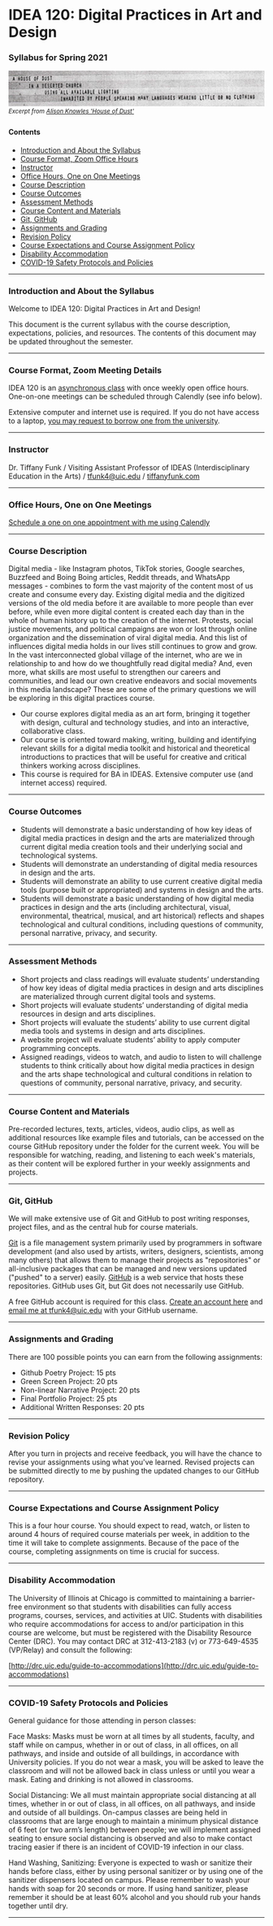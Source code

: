# IDEA 120: Digital Practices in Art and Design
### Syllabus for Spring 2021

![Alison Knowles, House of Dust](knowles_house_of_dust.png)
<sup>*Excerpt from [Alison Knowles 'House of Dust'](https://www.damnmagazine.net/2016/09/07/the-house-of-dust-by-alison-knowles/)*</sup>

#### Contents
* [Introduction and About the Syllabus](#introduction-and-about-the-syllabus)
* [Course Format, Zoom Office Hours](#course-format-zoom-office-hours)
* [Instructor](#instructor)
* [Office Hours, One on One Meetings](#office-hours-one-on-one-meetings)
* [Course Description](#course-description)
* [Course Outcomes](#course-outcomes)
* [Assessment Methods](#assessment-methods)
* [Course Content and Materials](#course-content-and-materials)
* [Git, GitHub](#git-github)
* [Assignments and Grading](#assignments-and-grading)
* [Revision Policy](#revision-policy)
* [Course Expectations and Course Assignment Policy](#course-expectations-and-course-assignment-policy)
* [Disability Accommodation](#disability-accommodation)
* [COVID-19 Safety Protocols and Policies](#covid-19-safety-protocols-and-policies)

***

### Introduction and About the Syllabus

Welcome to IDEA 120: Digital Practices in Art and Design!

This document is the current syllabus with the course description, expectations, policies, and resources. The contents of this document may be updated throughout the semester.

***

### Course Format, Zoom Meeting Details

IDEA 120 is an [asynchronous class](https://en.wikipedia.org/wiki/Asynchronous_learning) with once weekly open office hours. One-on-one meetings can be scheduled through Calendly (see info below).

Extensive computer and internet use is required. If you do not have access to a laptop, [you may request to borrow one from the university](https://accc.uic.edu/online-learning/online-learning-students/basic-requirements-students/technology-tools-students/).

***

### Instructor

Dr. Tiffany Funk / Visiting Assistant Professor of IDEAS (Interdisciplinary Education in the Arts) / [tfunk4@uic.edu](mailto:tfunk4@uic.edu) / [tiffanyfunk.com](http://tiffanyfunk.com)

***

### Office Hours, One on One Meetings

[Schedule a one on one appointment with me using Calendly](http://calendly.com/tfunk4/office-hours-meeting)

***

### Course Description

Digital media - like Instagram photos, TikTok stories, Google searches, Buzzfeed and Boing Boing articles, Reddit threads, and WhatsApp messages - combines to form the vast majority of the content most of us create and consume every day. Existing digital media and the digitized versions of the old media before it are available to more people than ever before, while even more digital content is created each day than in the whole of human history up to the creation of the internet. Protests, social justice movements, and political campaigns are won or lost through online organization and the dissemination of viral digital media. And this list of influences digital media holds in our lives still continues to grow and grow. In the vast interconnected global village of the internet, who are we in relationship to and how do we thoughtfully read digital media? And, even more, what skills are most useful to strengthen our careers and communities, and lead our own creative endeavors and social movements in this media landscape? These are some of the primary questions we will be exploring in this digital practices course.

* Our course explores digital media as an art form, bringing it together with design, cultural and technology studies, and into an interactive, collaborative class.
* Our course is oriented toward making, writing, building and identifying relevant skills for a digital media toolkit and historical and theoretical introductions to practices that will be useful for creative and critical thinkers working across disciplines.
* This course is required for BA in IDEAS. Extensive computer use (and internet access) required.

***

### Course Outcomes

* Students will demonstrate a basic understanding of how key ideas of digital media practices in design and the arts are materialized through current digital media creation tools and their underlying social and technological systems.
* Students will demonstrate an understanding of digital media resources in design and the arts.
* Students will demonstrate an ability to use current creative digital media tools (purpose built or appropriated) and systems in design and the arts.
* Students will demonstrate a basic understanding of how digital media practices in design and the arts (including architectural, visual, environmental, theatrical, musical, and art historical) reflects and shapes technological and cultural conditions, including questions of community, personal narrative, privacy, and security.

***

### Assessment Methods

* Short projects and class readings will evaluate students’ understanding of how key ideas of digital media practices in design and arts disciplines are materialized through current digital tools and systems.
* Short projects will evaluate students’ understanding of digital media resources in design and arts disciplines.
* Short projects will evaluate the students’ ability to use current digital media tools and systems in design and arts disciplines.
* A website project will evaluate students’ ability to apply computer programming concepts.
* Assigned readings, videos to watch, and audio to listen to will challenge students to think critically about how digital media practices in design and the arts shape technological and cultural conditions in relation to questions of community, personal narrative, privacy, and security.

***

### Course Content and Materials

Pre-recorded lectures, texts, articles, videos, audio clips, as well as additional resources like example files and tutorials, can be accessed on the course GitHub repository under the folder for the current week. You will be responsible for watching, reading, and listening to each week's materials, as their content will be explored further in your weekly assignments and projects.

***

### Git, GitHub

We will make extensive use of Git and GitHub to post writing responses, project files, and as the central hub for course materials.

[Git](https://en.wikipedia.org/wiki/Git) is a file management system primarily used by programmers in software development (and also used by artists, writers, designers, scientists, among many others) that allows them to manage their projects as "repositories" or all-inclusive packages that can be managed and new versions updated ("pushed" to a server) easily. [GitHub](https://www.howtogeek.com/180167/htg-explains-what-is-github-and-what-do-geeks-use-it-for/) is a web service that hosts these repositories. GitHub uses Git, but Git does not necessarily use GitHub.

A free GitHub account is required for this class. [Create an account here](https://github.com/join) and [email me at tfunk4@uic.edu](mailto:tfunk4@uic.edu) with your GitHub username.

***


### Assignments and Grading

There are 100 possible points you can earn from the following assignments:

* Github Poetry Project: 15 pts
* Green Screen Project: 20 pts
* Non-linear Narrative Project: 20 pts
* Final Portfolio Project: 25 pts
* Additional Written Responses: 20 pts

***

### Revision Policy

After you turn in projects and receive feedback, you will have the chance to revise your assignments using what you've learned. Revised projects can be submitted directly to me by pushing the updated changes to our GitHub repository.

***

### Course Expectations and Course Assignment Policy

This is a four hour course. You should expect to read, watch, or listen to around 4 hours of required course materials per week, in addition to the time it will take to complete assignments. Because of the pace of the course, completing assignments on time is crucial for success.

***

### Disability Accommodation

The University of Illinois at Chicago is committed to maintaining a barrier-free environment so that students with disabilities can fully access programs, courses, services, and activities at UIC. Students with disabilities who require accommodations for access to and/or participation in this course are welcome, but must be registered with the Disability Resource Center (DRC). You may contact DRC at 312-413-2183 (v) or 773-649-4535 (VP/Relay) and consult the following:

[http://drc.uic.edu/guide-to-accommodations](http://drc.uic.edu/guide-to-accommodations)

***

### COVID-19 Safety Protocols and Policies

General guidance for those attending in person classes:

Face Masks: Masks must be worn at all times by all students, faculty, and staff while on campus, whether in or out of class, in all offices, on all pathways, and inside and outside of all buildings, in accordance with University policies. If you do not wear a mask, you will be asked to leave the classroom and will not be allowed back in class unless or until you wear a mask. Eating and drinking is not allowed in classrooms.

Social Distancing: We all must maintain appropriate social distancing at all times, whether in or out of class, in all offices, on all pathways, and inside and outside of all buildings. On-campus classes are being held in classrooms that are large enough to maintain a minimum physical distance of 6 feet (or two arm’s length) between people; we will implement assigned seating to ensure social distancing is observed and also to make contact tracing easier if there is an incident of COVID-19 infection in our class.

Hand Washing, Sanitizing: Everyone is expected to wash or sanitize their hands before class, either by using personal sanitizer or by using one of the sanitizer dispensers located on campus. Please remember to wash your hands with soap for 20 seconds or more. If using hand sanitizer, please remember it should be at least 60% alcohol and you should rub your hands together until dry.

***
